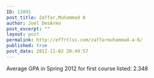 ```yaml
---
ID: 12091
post_title: Zaffar,Muhammad A
author: Joel DesArmo
post_excerpt: ""
layout: post
permalink: http://effrtlss.com/zaffarmuhammad-a-6/
published: true
post_date: 2012-11-02 20:49:57
---
```

<p>Average GPA in Spring 2012 for first course listed: 2.348</p>